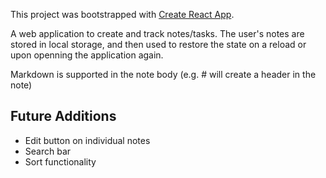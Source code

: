 This project was bootstrapped with [Create React App](https://github.com/facebook/create-react-app).

A web application to create and track notes/tasks. The user's notes are stored in local storage, and then used to restore the state on a reload or upon openning the application again.

Markdown is supported in the note body (e.g. # will create a header in the note)

## Future Additions ##
- Edit button on individual notes
- Search bar
- Sort functionality